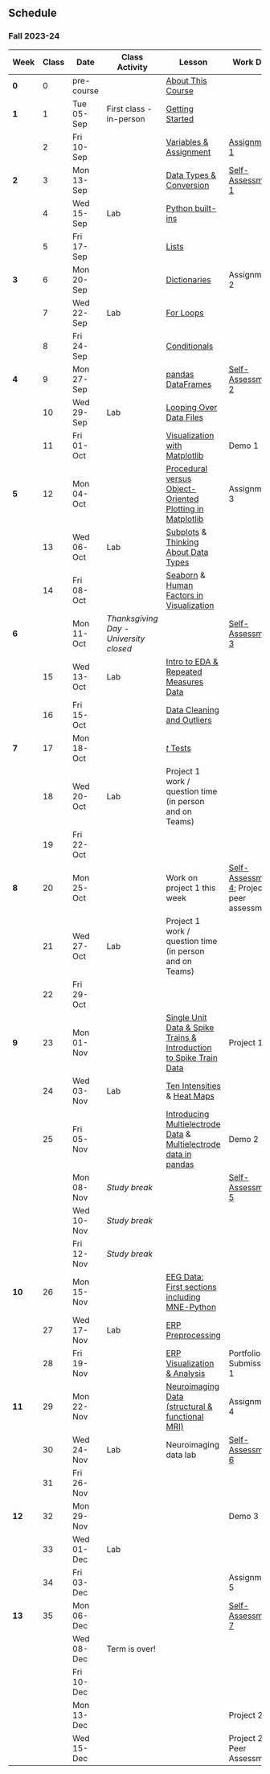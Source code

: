 ## Schedule
### Fall 2023-24 

| Week   | Class | Date       | Class Activity                         | Lesson                                                                                                                                                                                                  | Work Due                                                                                                                                                                                                                                                     |
|--------|-------|------------|----------------------------------------|---------------------------------------------------------------------------------------------------------------------------------------------------------------------------------------------------------|--------------------------------------------------------------------------------------------------------------------------------------------------------------------------------------------------------------------------------------------------------------|
| **0**  | 0     | pre-course |                                        | [About This Course](https://neuraldatascience.io/1/why.html)                                                                                                                                            |                                                                                                                                                                                                                                                              |
| **1**  | 1     | Tue 05-Sep | First class - in-person                | [Getting Started](https://neuraldatascience.io/2/learning_objectives.html)                                                                                                                              |                                                                                                                                                                                                                                                              |
|        | 2     | Fri 10-Sep |                                        | [Variables & Assignment](https://neuraldatascience.io/3/variables-and-assignment.html)                                                                                                                  | [Assignment 1](https://dalpsychneuro.github.io/NESC_3505/Assignments/Assignment_1/Assignment_1)                                                                                                                                                              |
| **2**  | 3     | Mon 13-Sep |                                        | [Data Types & Conversion](https://neuraldatascience.io/3/types-conversion.html)                                                                                                                         | [Self-Assessment 1](https://teams.microsoft.com/l/team/19%3afOKN1_xuQyIMPzmwXZudRDqVkM74a4OXTgKDyg42wKY1%40thread.tacv2/conversations?groupId=feaf7f03-2edc-4f19-9351-a759cb86873f&tenantId=60b81999-0b7f-412d-92a3-e17d8ae9e3e0)                            |
|        | 4     | Wed 15-Sep | Lab                                    | [Python built-ins](https://neuraldatascience.io/3/built-in.html)                                                                                                                                        |                                                                                                                                                                                                                                                              |
|        | 5     | Fri 17-Sep |                                        | [Lists](https://neuraldatascience.io/3/lists.html)                                                                                                                                                      |                                                                                                                                                                                                                                                              |
| **3**  | 6     | Mon 20-Sep |                                        | [Dictionaries](https://neuraldatascience.io/3/dictionaries.html)                                                                                                                                        | Assignment 2                                                                                                                                                                                                                                                 |
|        | 7     | Wed 22-Sep | Lab                                    | [For Loops](https://neuraldatascience.io/3/for-loops.html)                                                                                                                                              |                                                                                                                                                                                                                                                              |
|        | 8     | Fri 24-Sep |                                        | [Conditionals](https://neuraldatascience.io/3/conditionals.html)                                                                                                                                        |                                                                                                                                                                                                                                                              |
| **4**  | 9     | Mon 27-Sep |                                        | [pandas DataFrames](https://neuraldatascience.io/3/pandas-dataframes.html)                                                                                                                              | [Self-Assessment 2](https://teams.microsoft.com/l/team/19%3afOKN1_xuQyIMPzmwXZudRDqVkM74a4OXTgKDyg42wKY1%40thread.tacv2/conversations?groupId=feaf7f03-2edc-4f19-9351-a759cb86873f&tenantId=60b81999-0b7f-412d-92a3-e17d8ae9e3e0)                            |
|        | 10    | Wed 29-Sep | Lab                                    | [Looping Over Data Files](https://neuraldatascience.io/3/looping-data-files.html)                                                                                                                       |                                                                                                                                                                                                                                                              |
|        | 11    | Fri 01-Oct |                                        | [Visualization with Matplotlib](https://neuraldatascience.io/visualization/plotting.html)                                                                                                               | Demo 1                                                                                                                                                                                                                                                       |
| **5**  | 12    | Mon 04-Oct |                                        | [Procedural versus Object-Oriented Plotting in Matplotlib](https://neuraldatascience.io/visualization/proc_vs_oo.html)                                                                                  | Assignment 3                                                                                                                                                                                                                                                 |
|        | 13    | Wed 06-Oct | Lab                                    |  [Subplots](https://neuraldatascience.io/visualization/subplots.html) & [Thinking About Data Types](https://neuraldatascience.io/visualization/plotting_types.html)                                     |                                                                                                                                                                                                                                                              |
|        | 14    | Fri 08-Oct |                                        |  [Seaborn](https://neuraldatascience.io/visualization/seaborn.html) & [Human Factors in Visualization](https://neuraldatascience.io/visualization/human_factors.html)                                   |                                                                                                                                                                                                                                                              |
| **6**  |       | Mon 11-Oct | *Thanksgiving Day - University closed* |                                                                                                                                                                                                         | [Self-Assessment 3](https://teams.microsoft.com/l/team/19%3afOKN1_xuQyIMPzmwXZudRDqVkM74a4OXTgKDyg42wKY1%40thread.tacv2/conversations?groupId=feaf7f03-2edc-4f19-9351-a759cb86873f&tenantId=60b81999-0b7f-412d-92a3-e17d8ae9e3e0)                            |
|        | 15    | Wed 13-Oct | Lab                                    | [Intro to EDA & Repeated Measures Data](https://neuraldatascience.io/eda/introduction.html)                                                                                                             |                                                                                                                                                                                                                                                              |
|        | 16    | Fri 15-Oct |                                        | [Data Cleaning and Outliers](https://neuraldatascience.io/eda/data_cleaning.html)                                                                                                                       |                                                                                                                                                                                                                                                              |
| **7**  | 17    | Mon 18-Oct |                                        | [*t* Tests](https://neuraldatascience.io/eda/ttests.html)                                                                                                                                               |                                                                                                                                                                                                                                                              |
|        | 18    | Wed 20-Oct | Lab                                    | Project 1 work / question time (in person and on Teams)                                                                                                                                                 |                                                                                                                                                                                                                                                              |
|        | 19    | Fri 22-Oct |                                        |                                                                                                                                                                                                         |                                                                                                                                                                                                                                                              |
| **8**  | 20    | Mon 25-Oct |                                        | Work on project 1 this week                                                                                                                                                                             | [Self-Assessment 4](https://teams.microsoft.com/l/team/19%3afOKN1_xuQyIMPzmwXZudRDqVkM74a4OXTgKDyg42wKY1%40thread.tacv2/conversations?groupId=feaf7f03-2edc-4f19-9351-a759cb86873f&tenantId=60b81999-0b7f-412d-92a3-e17d8ae9e3e0); Project 1 peer assessment |
|        | 21    | Wed 27-Oct | Lab                                    | Project 1 work / question time (in person and on Teams)                                                                                                                                                 |                                                                                                                                                                                                                                                              |
|        | 22    | Fri 29-Oct |                                        |                                                                                                                                                                                                         |                                                                                                                                                                                                                                                              |
| **9**  | 23    | Mon 01-Nov |                                        | [Single Unit Data & Spike Trains & Introduction to Spike Train Data](https://neuraldatascience.io/single_unit/introduction.html)                                                                        | Project 1                                                                                                                                                                                                                                                    |
|        | 24    | Wed 03-Nov | Lab                                    | [Ten Intensities](https://neuraldatascience.io/single_unit/ten_intensities.html#) & [Heat Maps](https://neuraldatascience.io/single_unit/heat_maps.html)                                                |                                                                                                                                                                                                                                                              |
|        | 25    | Fri 05-Nov |                                        | [Introducing Multielectrode Data](https://neuraldatascience.io/single_unit/intro_multielec_data.html) & [Multielectrode data in pandas](https://neuraldatascience.io/single_unit/pandas_multielec.html) | Demo 2                                                                                                                                                                                                                                                       |
|        |       | Mon 08-Nov | *Study break*                          |                                                                                                                                                                                                         | [Self-Assessment 5](https://teams.microsoft.com/l/team/19%3afOKN1_xuQyIMPzmwXZudRDqVkM74a4OXTgKDyg42wKY1%40thread.tacv2/conversations?groupId=feaf7f03-2edc-4f19-9351-a759cb86873f&tenantId=60b81999-0b7f-412d-92a3-e17d8ae9e3e0)                            |
|        |       | Wed 10-Nov | *Study break*                          |                                                                                                                                                                                                         |                                                                                                                                                                                                                                                              |
|        |       | Fri 12-Nov | *Study break*                          |                                                                                                                                                                                                         |                                                                                                                                                                                                                                                              |
| **10** | 26    | Mon 15-Nov |                                        | [EEG Data: First sections including MNE-Python](https://neuraldatascience.io/eeg/introduction.html)                                                                                                     |                                                                                                                                                                                                                                                              |
|        | 27    | Wed 17-Nov | Lab                                    | [ERP Preprocessing](https://neuraldatascience.io/eeg/erp_preprocessing)                                                                                                                                 |                                                                                                                                                                                                                                                              |
|        | 28    | Fri 19-Nov |                                        | [ERP Visualization & Analysis](https://neuraldatascience.io/eeg/erp_vis_analysis)                                                                                                                       | Portfolio Submission 1                                                                                                                                                                                                                                       |
| **11** | 29    | Mon 22-Nov |                                        | [Neuroimaging Data (structural & functional MRI)](https://neuraldatascience.io/mri/introduction.html)                                                                                                   | Assignment 4                                                                                                                                                                                                                                                 |
|        | 30    | Wed 24-Nov | Lab                                    | Neuroimaging data lab                                                                                                                                                                                   | [Self-Assessment 6](https://teams.microsoft.com/l/team/19%3afOKN1_xuQyIMPzmwXZudRDqVkM74a4OXTgKDyg42wKY1%40thread.tacv2/conversations?groupId=feaf7f03-2edc-4f19-9351-a759cb86873f&tenantId=60b81999-0b7f-412d-92a3-e17d8ae9e3e0)                            |
|        | 31    | Fri 26-Nov |                                        |                                                                                                                                                                                                         |                                                                                                                                                                                                                                                              |
| **12** | 32    | Mon 29-Nov |                                        |                                                                                                                                                                                                         | Demo 3                                                                                                                                                                                                                                                       |
|        | 33    | Wed 01-Dec | Lab                                    |                                                                                                                                                                                                         |                                                                                                                                                                                                                                                              |
|        | 34    | Fri 03-Dec |                                        |                                                                                                                                                                                                         | Assignment 5                                                                                                                                                                                                                                                 |
| **13** | 35    | Mon 06-Dec |                                        |                                                                                                                                                                                                         | [Self-Assessment 7](https://teams.microsoft.com/l/team/19%3afOKN1_xuQyIMPzmwXZudRDqVkM74a4OXTgKDyg42wKY1%40thread.tacv2/conversations?groupId=feaf7f03-2edc-4f19-9351-a759cb86873f&tenantId=60b81999-0b7f-412d-92a3-e17d8ae9e3e0)                            |
|        |       | Wed 08-Dec | Term is over!                          |                                                                                                                                                                                                         |                                                                                                                                                                                                                                                              |
|        |       | Fri 10-Dec |                                        |                                                                                                                                                                                                         |                                                                                                                                                                                                                                                              |
|        |       | Mon 13-Dec |                                        |                                                                                                                                                                                                         | Project 2                                                                                                                                                                                                                                                    |
|        |       | Wed 15-Dec |                                        |                                                                                                                                                                                                         | Project 2 Peer Assessment                                                                                                                                                                                                                                    |